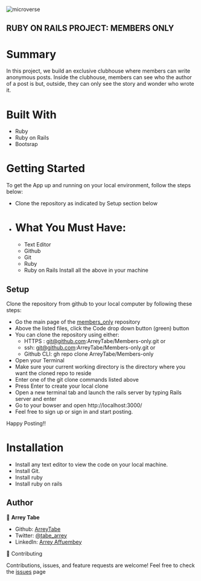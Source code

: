 ![microverse](https://img.shields.io/badge/Microverse-blueviolet)

## RUBY ON RAILS PROJECT: MEMBERS ONLY

# Summary
In this project, we build an exclusive clubhouse where members can write 
anonymous posts. Inside the clubhouse, members can see who the author of a post is but, outside,
they can only see the story and wonder who wrote it.

# Built With

- Ruby
- Ruby on Rails
- Bootsrap

# Getting Started

To get the App up and running on your local environment, follow the steps below:

- Clone the repository as indicated by Setup section below 

- # What You Must Have:
  - Text Editor
  - Github
  - Git
  - Ruby
  - Ruby on Rails
Install all the above in your machine

 ## Setup
Clone the repository from github to your local computer by following these steps:
- Go the main page of the [members_only](https://github.com/ArreyTabe/Members-only) repository
- Above the listed files, click the  Code drop down button (green) button
- You can clone the repository using either:
   - HTTPS : git@github.com:ArreyTabe/Members-only.git or
   - ssh: git@github.com:ArreyTabe/Members-only.git or 
   - Github CLI: gh repo clone ArreyTabe/Members-only
- Open your Terminal
- Make sure your current working directory is the directory where you want the cloned repo to reside
- Enter one of the git clone commands listed above
- Press Enter to create your local clone
- Open a new terminal tab and launch the rails server by typing Rails server and enter
- Go to your bowser and open http://localhost:3000/
- Feel free to sign up or sign in and start posting.

Happy Posting!!

# Installation
- Install any text editor to view the code on your local machine.
- Install Git.
- Install ruby
- Install ruby on rails

## Author

👤 **Arrey Tabe**

- Github: [ArreyTabe](https://github.com/ArreyTabe)
- Twitter: [@tabe_arrey](https://twitter.com/tabe_arrey)
- LinkedIn: [Arrey Affuembey](https://www.linkedin.com/in/arreytabeaffuembey/)


:handshake: Contributing

Contributions, issues, and feature requests are welcome!
Feel free to check the [issues](https://github.com/ArreyTabe/Members-only/issues) page

